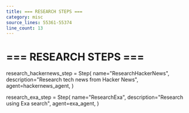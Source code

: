 ```yaml
---
title: === RESEARCH STEPS ===
category: misc
source_lines: 55361-55374
line_count: 13
---
```


# === RESEARCH STEPS ===
research_hackernews_step = Step(
    name="ResearchHackerNews",
    description="Research tech news from Hacker News",
    agent=hackernews_agent,
)

research_exa_step = Step(
    name="ResearchExa",
    description="Research using Exa search",
    agent=exa_agent,
)

